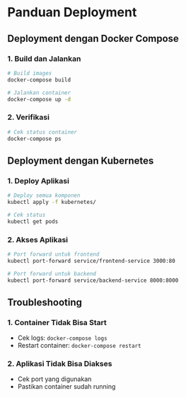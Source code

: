 # Panduan Deployment

## Deployment dengan Docker Compose

### 1. Build dan Jalankan
```bash
# Build images
docker-compose build

# Jalankan container
docker-compose up -d
```

### 2. Verifikasi
```bash
# Cek status container
docker-compose ps
```

## Deployment dengan Kubernetes

### 1. Deploy Aplikasi
```bash
# Deploy semua komponen
kubectl apply -f kubernetes/

# Cek status
kubectl get pods
```

### 2. Akses Aplikasi
```bash
# Port forward untuk frontend
kubectl port-forward service/frontend-service 3000:80

# Port forward untuk backend
kubectl port-forward service/backend-service 8000:8000
```

## Troubleshooting

### 1. Container Tidak Bisa Start
- Cek logs: `docker-compose logs`
- Restart container: `docker-compose restart`

### 2. Aplikasi Tidak Bisa Diakses
- Cek port yang digunakan
- Pastikan container sudah running 